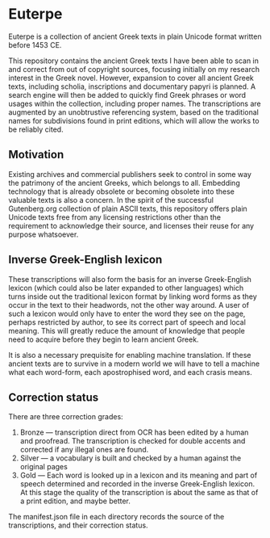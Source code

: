 # Euterpe
Euterpe is a collection of ancient Greek texts in plain Unicode format written before 1453 CE.

This repository contains the ancient Greek texts I have been able to scan in and correct from out of copyright sources, focusing initially on my research interest in the Greek novel. However, expansion to cover all ancient Greek texts, including scholia, inscriptions and documentary papyri is planned. A search engine will then be added to quickly find Greek phrases or word usages within the collection, including proper names. The transcriptions are augmented by an unobtrustive referencing system, based on the traditional names for subdivisions found in print editions, which will allow the works to be reliably cited.

## Motivation
Existing archives and commercial publishers seek to control in some way the patrimony of the ancient Greeks, which belongs to all. Embedding technology that is already obsolete or becoming obsolete into these valuable texts is also a concern. In the spirit of the successful Gutenberg.org collection of plain ASCII texts, this repository offers plain Unicode texts free from any licensing restrictions other than the requirement to acknowledge their source, and licenses their reuse for any purpose whatsoever.

## Inverse Greek-English lexicon
These transcriptions will also form the basis for an inverse Greek-English lexicon (which could also be later expanded to other languages) which turns inside out the traditional lexicon format by linking word forms as they occur in the text to their headwords, not the other way around. A user of such a lexicon would only have to enter the word they see on the page, perhaps restricted by author, to see its correct part of speech and local meaning. This will greatly reduce the amount of knowledge that people need to acquire before they begin to learn ancient Greek. 

It is also a necessary prequisite for enabling machine translation. If these ancient texts are to survive in a modern world we will have to tell a machine what each word-form, each apostrophised word, and each crasis means. 

## Correction status
There are three correction grades:

1. Bronze — transcription direct from OCR has been edited by a human and proofread. The 
transcription is checked for double accents and corrected if any illegal ones are found.
2. Silver — a vocabulary is built and checked by a human against the original pages
3. Gold — Each word is looked up in a lexicon and its meaning and part of speech determined and 
recorded in the inverse Greek-English lexicon. At this stage the quality of the transcription 
is about the same as that of a print edition, and maybe better.

The manifest.json file in each directory records the source of the transcriptions, and their correction status.
